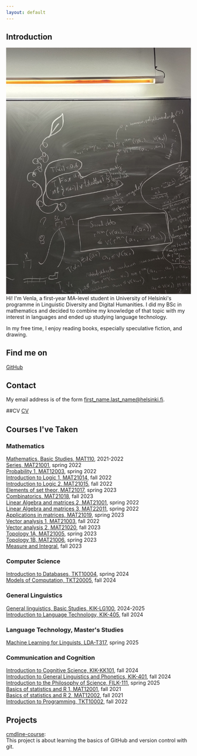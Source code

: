 ```yaml
---
layout: default
---
```


## Introduction

![alt text](https://github.com/venlep/venlep.github.io/blob/master/IMG20231127162354.jpg?raw=true)
Hi! I'm Venla, a first-year MA-level student in University of Helsinki's programme in Linguistic Diversity and Digital Humanities. I did my BSc in mathematics and decided to combine my knowledge of that topic with my interest in languages and ended up studying language technology.

In my free time, I enjoy reading books, especially speculative fiction, and drawing. 

## Find me on

[GitHub](https://github.com/venlep)

## Contact

My email address is of the form first_name.last_name@helsinki.fi. 

##CV
[CV](https://github.com/venlep/venlep.github.io/blob/master/assets/documents/CV_Overleaf2025.pdf)

## Courses I've Taken

### Mathematics
[Mathematics, Basic Studies, MAT110](https://studies.helsinki.fi/degree-structure/study-module/hy-SM-117412902-2020-08-01?cpId=hy-lv-72), 2021-2022  
[Series, MAT21001](https://studies.helsinki.fi/courses/course-unit/hy-CU-117375793-2021-08-01), spring 2022  
[Probability 1, MAT12003](https://studies.helsinki.fi/courses/course-unit/otm-a1fcf10a-70b2-4a5f-bd58-6c8ad239b3ea), spring 2022  
[Introduction to Logic 1, MAT21014](https://studies.helsinki.fi/courses/course-unit/hy-CU-117377242-2021-08-01), fall 2022  
[Introduction to Logic 2, MAT21015](https://studies.helsinki.fi/kurssit/opintojakso/hy-CU-117377405-2021-08-01), fall 2022  
[Elements of set theor, MAT21017](https://studies.helsinki.fi/courses/course-unit/hy-CU-117377557-2021-08-01), spring 2023  
[Combinatorics, MAT21018](https://studies.helsinki.fi/courses/course-unit/hy-CU-117377764-2021-08-01), fall 2023  
[Linear Algebra and matrices 2, MAT21001](https://studies.helsinki.fi/kurssit/opintojakso/hy-CU-117375754-2021-08-01), spring 2022  
[Linear Algebra and matrices 3, MAT22011](https://studies.helsinki.fi/kurssit/opintojakso/hy-CU-117379927-2021-08-01), spring 2022  
[Applications in matrices, MAT21019](https://studies.helsinki.fi/courses/course-unit/hy-CU-117377795-2021-08-01), spring 2023  
[Vector analysis 1, MAT21003](https://studies.helsinki.fi/courses/course-unit/hy-CU-117375829-2021-08-01), fall 2022  
[Vector analysis 2, MAT21020](https://studies.helsinki.fi/kurssit/opintojakso/hy-CU-117377854-2021-08-01), fall 2023  
[Topology 1A, MAT21005](https://studies.helsinki.fi/kurssit/opintojakso/hy-CU-117376344-2021-08-01), spring 2023  
[Topology 1B, MAT21006](https://studies.helsinki.fi/courses/course-unit/hy-CU-117376400-2021-08-01), spring 2023  
[Measure and Integral](https://studies.helsinki.fi/courses/course-unit/hy-CU-117376548-2021-08-01), fall 2023  

### Computer Science
[Introduction to Databases, TKT10004](https://studies.helsinki.fi/courses/course-unit/otm-36dc8b2a-0cd3-4d8c-92e8-1373aa4b2881), spring 2024  
[Models of Computation, TKT20005](https://studies.helsinki.fi/courses/course-unit/otm-0848a49e-7568-4b44-b56a-2ee01c256a8b), fall 2024  

### General Linguistics
[General linguistics, Basic Studies, KIK-LG100](https://studies.helsinki.fi/degree-structure/study-module/otm-692813f2-04e0-4494-9057-b610ff52f34f), 2024-2025  
[Introduction to Language Technology, KIK-405](https://studies.helsinki.fi/courses/course-unit/otm-96b452f8-1f60-4696-8f0e-50559973b315), fall 2024  

### Language Technology, Master's Studies
[Machine Learning for Linguists, LDA-T317](https://studies.helsinki.fi/courses/course-unit/otm-ca0cd6b1-c679-4682-933b-3a0289c6498b), spring 2025  

### Communication and Cognition
[Introduction to Cognitive Science, KIK-KK101](https://studies.helsinki.fi/courses/course-unit/hy-CU-119032142-2021-08-01?cpId=hy-lv-73), fall 2024  
[Introduction to General Linguistics and Phonetics, KIK-401](https://studies.helsinki.fi/courses/course-unit/hy-CU-118591680-2021-08-01?cpId=hy-lv-73), fall 2024  
[Introduction to the Philosophy of Science, FILK-111](https://studies.helsinki.fi/courses/course-unit/otm-7f58f170-8ac6-43f3-b4f2-92ef2d5c5d17/FILK-111?cpId=hy-lv-76), spring 2025  
[Basics of statistics and R 1, MAT12001](https://studies.helsinki.fi/courses/course-unit/otm-9691c5ad-1b68-4979-a03e-4c454a5f00e0?cpId=hy-lv-76), fall 2021  
[Basics of statistics and R 2, MAT12002](https://studies.helsinki.fi/courses/course-unit/otm-ff4a5151-c893-4c2d-8d73-2c93a0817d38?cpId=hy-lv-76), fall 2021  
[Introduction to Programming, TKT10002](https://studies.helsinki.fi/courses/course-unit/otm-5b481a9e-2ca4-4131-baab-58eb384bed41?cpId=hy-lv-76), fall 2022  

## Projects
[cmdline-course](https://github.com/venlep/cmdline-course):  
This project is about learning the basics of GitHub and version control with git.
